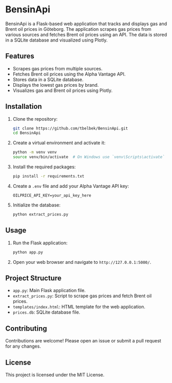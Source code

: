 # BensinApi

BensinApi is a Flask-based web application that tracks and displays gas and Brent oil prices in Göteborg. The application scrapes gas prices from various sources and fetches Brent oil prices using an API. The data is stored in a SQLite database and visualized using Plotly.

## Features

- Scrapes gas prices from multiple sources.
- Fetches Brent oil prices using the Alpha Vantage API.
- Stores data in a SQLite database.
- Displays the lowest gas prices by brand.
- Visualizes gas and Brent oil prices using Plotly.

## Installation

1. Clone the repository:
    ```bash
    git clone https://github.com/tbelbek/BensinApi.git
    cd BensinApi
    ```

2. Create a virtual environment and activate it:
    ```bash
    python -m venv venv
    source venv/bin/activate  # On Windows use `venv\Scripts\activate`
    ```

3. Install the required packages:
    ```bash
    pip install -r requirements.txt
    ```

4. Create a `.env` file and add your Alpha Vantage API key:
    ```env
    OILPRICE_API_KEY=your_api_key_here
    ```

5. Initialize the database:
    ```bash
    python extract_prices.py
    ```

## Usage

1. Run the Flask application:
    ```bash
    python app.py
    ```

2. Open your web browser and navigate to `http://127.0.0.1:5000/`.

## Project Structure

- `app.py`: Main Flask application file.
- `extract_prices.py`: Script to scrape gas prices and fetch Brent oil prices.
- `templates/index.html`: HTML template for the web application.
- `prices.db`: SQLite database file.

## Contributing

Contributions are welcome! Please open an issue or submit a pull request for any changes.

## License

This project is licensed under the MIT License.